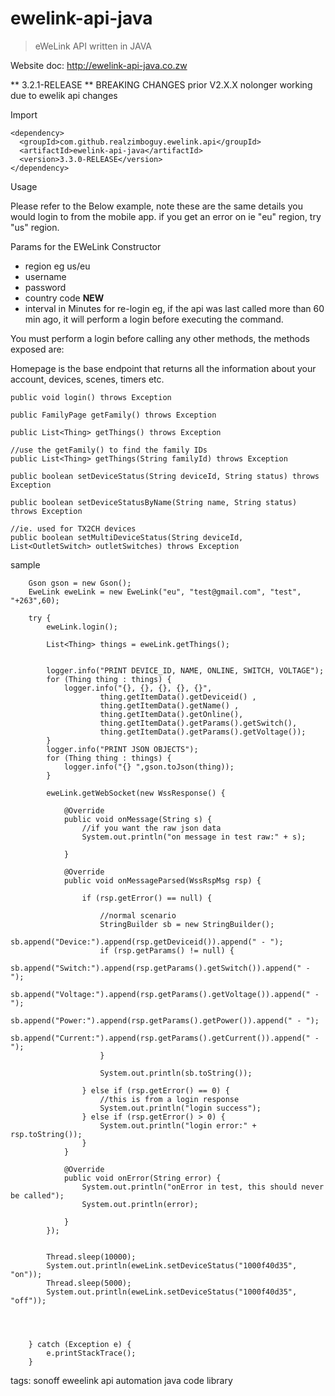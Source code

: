
# ewelink-api-java
> eWeLink API written in JAVA

Website doc: http://ewelink-api-java.co.zw

** 3.2.1-RELEASE ** BREAKING CHANGES prior V2.X.X nolonger working due to ewelik api changes



Import

    <dependency>
      <groupId>com.github.realzimboguy.ewelink.api</groupId>
      <artifactId>ewelink-api-java</artifactId>
      <version>3.3.0-RELEASE</version>
    </dependency>


Usage

Please refer to the Below example, note these are the same details you would login to from the mobile app.
if you get an error on ie "eu" region, try "us" region.

Params for the EWeLink Constructor
- region eg us/eu
- username
- password
- country code **NEW** 
- interval in Minutes for re-login eg, if the api was last called more than 60 min ago, it will perform a login before executing the command.

You must perform a login before calling any other methods, the methods exposed are:

Homepage is the base endpoint that returns all the information about your account, devices, scenes, timers etc.

    public void login() throws Exception

    public FamilyPage getFamily() throws Exception 

    public List<Thing> getThings() throws Exception 

    //use the getFamily() to find the family IDs 
    public List<Thing> getThings(String familyId) throws Exception 

    public boolean setDeviceStatus(String deviceId, String status) throws Exception

    public boolean setDeviceStatusByName(String name, String status) throws Exception

    //ie. used for TX2CH devices
    public boolean setMultiDeviceStatus(String deviceId, List<OutletSwitch> outletSwitches) throws Exception

sample 

        Gson gson = new Gson();
        EweLink eweLink = new EweLink("eu", "test@gmail.com", "test", "+263",60);

        try {
            eweLink.login();

            List<Thing> things = eweLink.getThings();


            logger.info("PRINT DEVICE_ID, NAME, ONLINE, SWITCH, VOLTAGE");
            for (Thing thing : things) {
                logger.info("{}, {}, {}, {}, {}",
                        thing.getItemData().getDeviceid() ,
                        thing.getItemData().getName() ,
                        thing.getItemData().getOnline(),
                        thing.getItemData().getParams().getSwitch(),
                        thing.getItemData().getParams().getVoltage());
            }
            logger.info("PRINT JSON OBJECTS");
            for (Thing thing : things) {
                logger.info("{} ",gson.toJson(thing));
            }

            eweLink.getWebSocket(new WssResponse() {

                @Override
                public void onMessage(String s) {
                    //if you want the raw json data
                    System.out.println("on message in test raw:" + s);

                }

                @Override
                public void onMessageParsed(WssRspMsg rsp) {

                    if (rsp.getError() == null) {

                        //normal scenario
                        StringBuilder sb = new StringBuilder();
                        sb.append("Device:").append(rsp.getDeviceid()).append(" - ");
                        if (rsp.getParams() != null) {
                            sb.append("Switch:").append(rsp.getParams().getSwitch()).append(" - ");
                            sb.append("Voltage:").append(rsp.getParams().getVoltage()).append(" - ");
                            sb.append("Power:").append(rsp.getParams().getPower()).append(" - ");
                            sb.append("Current:").append(rsp.getParams().getCurrent()).append(" - ");
                        }

                        System.out.println(sb.toString());

                    } else if (rsp.getError() == 0) {
                        //this is from a login response
                        System.out.println("login success");
                    } else if (rsp.getError() > 0) {
                        System.out.println("login error:" + rsp.toString());
                    }
                }

                @Override
                public void onError(String error) {
                    System.out.println("onError in test, this should never be called");
                    System.out.println(error);

                }
            });


            Thread.sleep(10000);
            System.out.println(eweLink.setDeviceStatus("1000f40d35", "on"));
            Thread.sleep(5000);
            System.out.println(eweLink.setDeviceStatus("1000f40d35", "off"));




        } catch (Exception e) {
            e.printStackTrace();
        }

tags: 
sonoff eweelink api automation java code library
